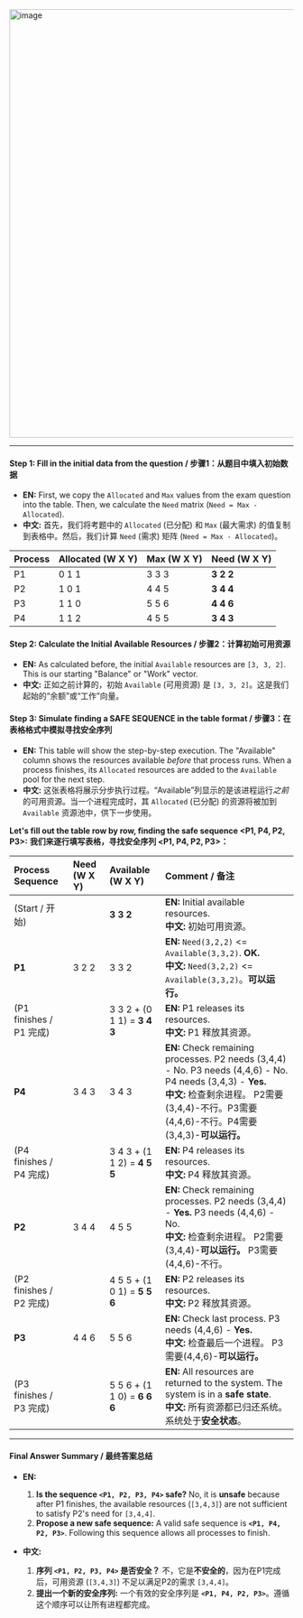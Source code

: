 <img width="1551" height="759" alt="image" src="https://github.com/user-attachments/assets/6ee034a2-5643-4d31-a1b4-225d068e7850" />

---

#### **Step 1: Fill in the initial data from the question / 步骤1：从题目中填入初始数据**

*   **EN:** First, we copy the `Allocated` and `Max` values from the exam question into the table. Then, we calculate the `Need` matrix (`Need = Max - Allocated`).
*   **中文:** 首先，我们将考题中的 `Allocated` (已分配) 和 `Max` (最大需求) 的值复制到表格中。然后，我们计算 `Need` (需求) 矩阵 (`Need = Max - Allocated`)。

| Process | Allocated (W X Y) | Max (W X Y) | **Need (W X Y)** |
| :------ | :---------------- | :---------- | :--------------- |
| P1      | 0 1 1             | 3 3 3       | **3 2 2**        |
| P2      | 1 0 1             | 4 4 5       | **3 4 4**        |
| P3      | 1 1 0             | 5 5 6       | **4 4 6**        |
| P4      | 1 1 2             | 4 5 5       | **3 4 3**        |

#### **Step 2: Calculate the Initial Available Resources / 步骤2：计算初始可用资源**

*   **EN:** As calculated before, the initial `Available` resources are `[3, 3, 2]`. This is our starting "Balance" or "Work" vector.
*   **中文:** 正如之前计算的，初始 `Available` (可用资源) 是 `[3, 3, 2]`。这是我们起始的“余额”或“工作”向量。

#### **Step 3: Simulate finding a SAFE SEQUENCE in the table format / 步骤3：在表格格式中模拟寻找安全序列**

*   **EN:** This table will show the step-by-step execution. The "Available" column shows the resources available *before* that process runs. When a process finishes, its `Allocated` resources are added to the `Available` pool for the next step.
*   **中文:** 这张表格将展示分步执行过程。“Available”列显示的是该进程运行*之前*的可用资源。当一个进程完成时，其 `Allocated` (已分配) 的资源将被加到 `Available` 资源池中，供下一步使用。

**Let's fill out the table row by row, finding the safe sequence <P1, P4, P2, P3>:**
**我们来逐行填写表格，寻找安全序列 <P1, P4, P2, P3>：**

| **Process Sequence** | **Need (W X Y)** | **Available (W X Y)** | **Comment / 备注**                                                                                                                                                                                                                |
| :------------------- | :--------------- | :-------------------- | :---------------------------------------------------------------------------------------------------------------------------------------------------------------------------------------------------------------------------------- |
| (Start / 开始)       |                  | **3 3 2**             | **EN:** Initial available resources.<br>**中文:** 初始可用资源。                                                                                                                                                                       |
| **P1**               | 3 2 2            | 3 3 2                 | **EN:** `Need(3,2,2)` <= `Available(3,3,2)`. **OK.**<br>**中文:** `Need(3,2,2)` <= `Available(3,3,2)`。**可以运行。**                                                                                                                   |
| (P1 finishes / P1 完成) |                  | 3 3 2 + (0 1 1) = **3 4 3** | **EN:** P1 releases its resources.<br>**中文:** P1 释放其资源。                                                                                                                                                                       |
| **P4**               | 3 4 3            | 3 4 3                 | **EN:** Check remaining processes. P2 needs (3,4,4) - No. P3 needs (4,4,6) - No. P4 needs (3,4,3) - **Yes.**<br>**中文:** 检查剩余进程。 P2需要(3,4,4)-不行。P3需要(4,4,6)-不行。P4需要(3,4,3)-**可以运行。**                              |
| (P4 finishes / P4 完成) |                  | 3 4 3 + (1 1 2) = **4 5 5** | **EN:** P4 releases its resources.<br>**中文:** P4 释放其资源。                                                                                                                                                                       |
| **P2**               | 3 4 4            | 4 5 5                 | **EN:** Check remaining processes. P2 needs (3,4,4) - **Yes.** P3 needs (4,4,6) - No.<br>**中文:** 检查剩余进程。 P2需要(3,4,4)-**可以运行。** P3需要(4,4,6)-不行。                                                                          |
| (P2 finishes / P2 完成) |                  | 4 5 5 + (1 0 1) = **5 5 6** | **EN:** P2 releases its resources.<br>**中文:** P2 释放其资源。                                                                                                                                                                       |
| **P3**               | 4 4 6            | 5 5 6                 | **EN:** Check last process. P3 needs (4,4,6) - **Yes.**<br>**中文:** 检查最后一个进程。 P3需要(4,4,6)-**可以运行。**                                                                                                                         |
| (P3 finishes / P3 完成) |                  | 5 5 6 + (1 1 0) = **6 6 6** | **EN:** All resources are returned to the system. The system is in a **safe state**.<br>**中文:** 所有资源都已归还系统。系统处于**安全状态**。 |

---

#### **Final Answer Summary / 最终答案总结**

*   **EN:**
    1.  **Is the sequence `<P1, P2, P3, P4>` safe?** No, it is **unsafe** because after P1 finishes, the available resources (`[3,4,3]`) are not sufficient to satisfy P2's need for `[3,4,4]`.
    2.  **Propose a new safe sequence:** A valid safe sequence is **`<P1, P4, P2, P3>`**. Following this sequence allows all processes to finish.

*   **中文:**
    1.  **序列 `<P1, P2, P3, P4>` 是否安全？** 不，它是**不安全的**，因为在P1完成后，可用资源 (`[3,4,3]`) 不足以满足P2的需求 `[3,4,4]`。
    2.  **提出一个新的安全序列:** 一个有效的安全序列是 **`<P1, P4, P2, P3>`**。遵循这个顺序可以让所有进程都完成。
